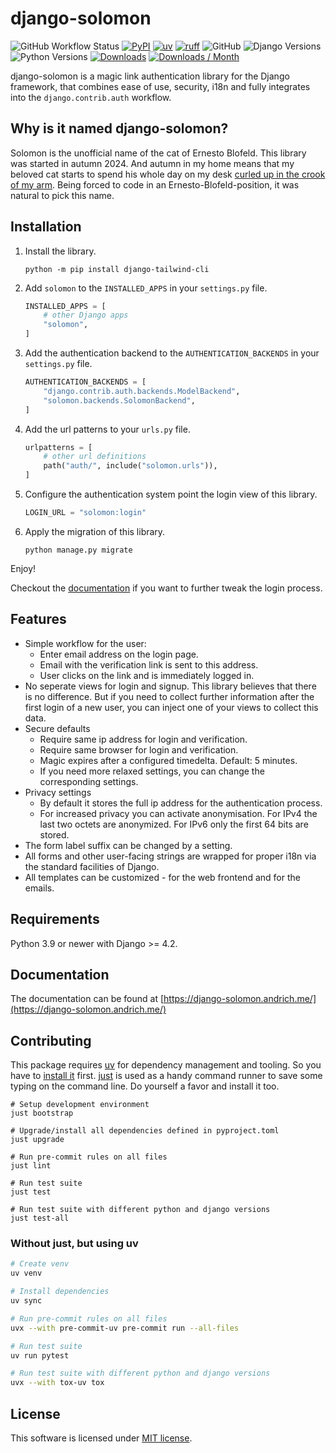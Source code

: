 # django-solomon

![GitHub Workflow Status](https://img.shields.io/github/actions/workflow/status/oliverandrich/django-solomon/test.yml?style=flat-square)
[![PyPI](https://img.shields.io/pypi/v/django-solomon.svg?style=flat-square)](https://pypi.org/project/django-solomon/)
[![uv](https://img.shields.io/endpoint?url=https://raw.githubusercontent.com/astral-sh/uv/main/assets/badge/v0.json)](https://github.com/astral-sh/uv)
[![ruff](https://img.shields.io/endpoint?url=https://raw.githubusercontent.com/astral-sh/ruff/main/assets/badge/v2.json)](https://github.com/astral-sh/ruff)
![GitHub](https://img.shields.io/github/license/oliverandrich/django-solomon?style=flat-square)
![Django Versions](https://img.shields.io/pypi/frameworkversions/django/django-solomon)
![Python Versions](https://img.shields.io/pypi/pyversions/django-solomon)
[![Downloads](https://static.pepy.tech/badge/django-solomon)](https://pepy.tech/project/django-solomon)
[![Downloads / Month](https://pepy.tech/badge/django-solomon/month)](<https://pepy.tech/project/django-solomon>)

django-solomon is a magic link authentication library for the Django framework, that combines ease of use, security, i18n and fully integrates into the `django.contrib.auth` workflow.

## Why is it named django-solomon?

Solomon is the unofficial name of the cat of Ernesto Blofeld. This library was started in autumn 2024. And autumn in my home means that my beloved cat starts to spend his whole day on my desk [curled up in the crook of my arm](https://social.tchncs.de/@oliverandrich/113214196404673039). Being forced to code in an Ernesto-Blofeld-position, it was natural to pick this name.

## Installation

1. Install the library.

   ```shell
   python -m pip install django-tailwind-cli
   ```

2. Add `solomon` to the `INSTALLED_APPS` in your `settings.py` file.

   ```python
   INSTALLED_APPS = [
       # other Django apps
       "solomon",
   ]
   ```

3. Add the authentication backend to the `AUTHENTICATION_BACKENDS` in your `settings.py` file.

   ```python
   AUTHENTICATION_BACKENDS = [
       "django.contrib.auth.backends.ModelBackend",
       "solomon.backends.SolomonBackend",
   ]
   ```

4. Add the url patterns to your `urls.py` file.

   ```python
   urlpatterns = [
       # other url definitions
       path("auth/", include("solomon.urls")),
   ]
   ```

5. Configure the authentication system point the login view of this library.

   ```python
   LOGIN_URL = "solomon:login"
   ```

6. Apply the migration of this library.

   ```shell
   python manage.py migrate
   ```

Enjoy!

Checkout the [documentation](https://django-solomon.andrich.me/) if you want to further tweak the login process.

## Features

- Simple workflow for the user:
  - Enter email address on the login page.
  - Email with the verification link is sent to this address.
  - User clicks on the link and is immediately logged in.
- No seperate views for login and signup. This library believes that there is no difference. But if you need to collect further information after the first login of a new user, you can inject one of your views to collect this data.
- Secure defaults
  - Require same ip address for login and verification.
  - Require same browser for login and verification.
  - Magic expires after a configured timedelta. Default: 5 minutes.
  - If you need more relaxed settings, you can change the corresponding settings.
- Privacy settings
  - By default it stores the full ip address for the authentication process.
  - For increased privacy you can activate anonymisation. For IPv4 the last two octets are anonymized. For IPv6 only the first 64 bits are stored.
- The form label suffix can be changed by a setting.
- All forms and other user-facing strings are wrapped for proper i18n via the standard facilities of Django.
- All templates can be customized - for the web frontend and for the emails.

## Requirements

Python 3.9 or newer with Django >= 4.2.

## Documentation

The documentation can be found at [https://django-solomon.andrich.me/](https://django-solomon.andrich.me/)

## Contributing

This package requires [uv](https://docs.astral.sh/uv/) for dependency management and tooling. So you have to [install it](https://docs.astral.sh/uv/getting-started/installation/) first. [just](https://github.com/casey/just) is used as a handy command runner to save some typing on the command line. Do yourself a favor and install it too.

```shell
# Setup development environment
just bootstrap

# Upgrade/install all dependencies defined in pyproject.toml
just upgrade

# Run pre-commit rules on all files
just lint

# Run test suite
just test

# Run test suite with different python and django versions
just test-all
```

### Without just, but using uv

```bash
# Create venv
uv venv

# Install dependencies
uv sync

# Run pre-commit rules on all files
uvx --with pre-commit-uv pre-commit run --all-files

# Run test suite
uv run pytest

# Run test suite with different python and django versions
uvx --with tox-uv tox
```

## License

This software is licensed under [MIT license](https://github.com/oliverandrich/django-solomon/blob/main/LICENSE).
